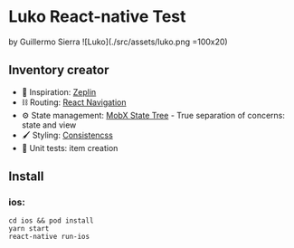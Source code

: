 # Luko React-native Test

by Guillermo Sierra
![Luko](./src/assets/luko.png =100x20)

## Inventory creator

- 🎨 Inspiration: [Zeplin](https://zpl.io/VD1kr3W)
- ⛓ Routing: [React Navigation](https://reactnavigation.org/)
- ⚙ ️State management: [MobX State Tree](https://mobx-state-tree.js.org/) - True separation of concerns: state and view
- 🖌 Styling: [Consistencss](https://consistencss.now.sh/)
- 🧪 Unit tests: item creation

## Install

### ios:

```
cd ios && pod install
yarn start
react-native run-ios
```
